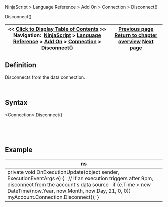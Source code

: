 ﻿


NinjaScript \> Language Reference \> Add On \> Connection \> Disconnect()






















Disconnect()







| \<\< [Click to Display Table of Contents](disconnect.md) \>\> **Navigation:**     [NinjaScript](ninjascript-1.md) \> [Language Reference](language_reference_wip-1.md) \> [Add On](add_on-1.md) \> [Connection](connection_class-1.md) \> Disconnect() | [Previous page](connectionstatusupdate-1.md) [Return to chapter overview](connection_class-1.md) [Next page](connections_options-1.md) |
| --- | --- |











## Definition


Disconnects from the data connection.


 


## Syntax


\<Connection\>.Disconnect()


 


 


## Example




| ns |
| --- |
| private void OnExecutionUpdate(object sender, ExecutionEventArgs e) {    // If an execution triggers after 9pm, disconnect from the account's data source    if (e.Time \> new DateTime(now.Year, now.Month, now.Day, 21, 0, 0))        myAccount.Connection.Disconnect(); } |









